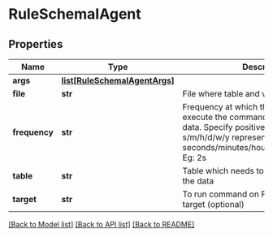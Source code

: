 # RuleSchemaIAgent

## Properties
Name | Type | Description | Notes
------------ | ------------- | ------------- | -------------
**args** | [**list[RuleSchemaIAgentArgs]**](RuleSchemaIAgentArgs.md) |  | [optional] 
**file** | **str** | File where table and views are defined | 
**frequency** | **str** | Frequency at which the iagent should execute the commands and extract the data. Specify positive integer followed by s/m/h/d/w/y representing seconds/minutes/hours/days/weeks/years. Eg: 2s | 
**table** | **str** | Table which needs to be used to extract the data | 
**target** | **str** | To run command on FPC, specifiy FPC target (optional) | [optional] 

[[Back to Model list]](../README.md#documentation-for-models) [[Back to API list]](../README.md#documentation-for-api-endpoints) [[Back to README]](../README.md)


